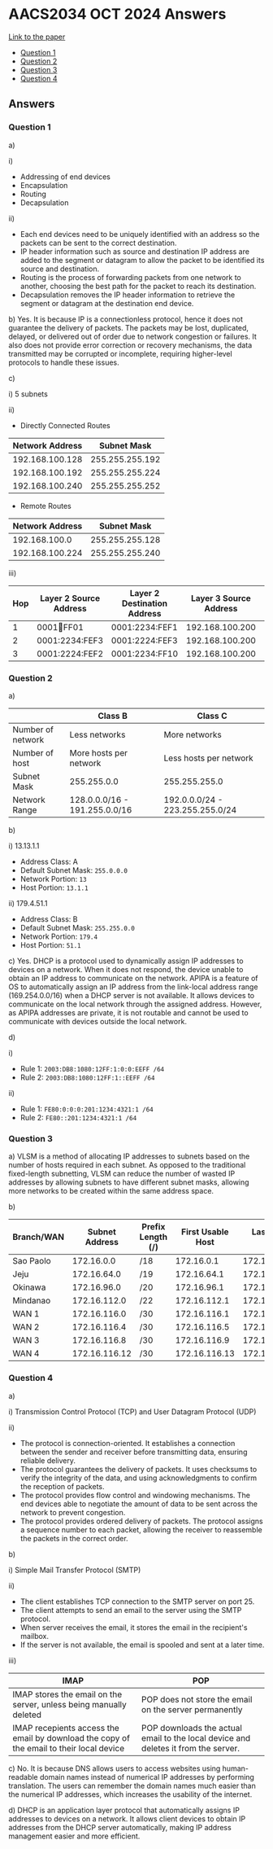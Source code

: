# AACS2034 OCT 2024 Answers

[Link to the paper](https://eprints.tarc.edu.my/30253/1/QP-AACS2034.pdf)

- [Question 1](#question-1)
- [Question 2](#question-2)
- [Question 3](#question-3)
- [Question 4](#question-4)

## Answers

### Question 1

a)

i)

- Addressing of end devices
- Encapsulation
- Routing
- Decapsulation

ii)

- Each end devices need to be uniquely identified with an address so the packets can be sent to the correct destination.
- IP header information such as source and destination IP address are added to the segment or datagram to allow the packet to be identified its source and destination.
- Routing is the process of forwarding packets from one network to another, choosing the best path for the packet to reach its destination.
- Decapsulation removes the IP header information to retrieve the segment or datagram at the destination end device.

b) Yes. It is because IP is a connectionless protocol, hence it does not guarantee the delivery of packets. The packets may be lost, duplicated, delayed, or delivered out of order due to network congestion or failures. It also does not provide error correction or recovery mechanisms, the data transmitted may be corrupted or incomplete, requiring higher-level protocols to handle these issues.

c)

i) 5 subnets

ii)

- Directly Connected Routes

| Network Address | Subnet Mask     |
| --------------- | --------------- |
| 192.168.100.128 | 255.255.255.192 |
| 192.168.100.192 | 255.255.255.224 |
| 192.168.100.240 | 255.255.255.252 |

- Remote Routes

| Network Address | Subnet Mask     |
| --------------- | --------------- |
| 192.168.100.0   | 255.255.255.128 |
| 192.168.100.224 | 255.255.255.240 |

iii)

| Hop | Layer 2 Source Address | Layer 2 Destination Address | Layer 3 Source Address | Layer 3 Destination Address |
| --- | ---------------------- | --------------------------- | ---------------------- | --------------------------- |
| 1   | 0001:1234:FF01         | 0001:2234:FEF1              | 192.168.100.200        | 192.168.100.226             |
| 2   | 0001:2234:FEF3         | 0001:2224:FEF3              | 192.168.100.200        | 192.168.100.226             |
| 3   | 0001:2224:FEF2         | 0001:2234:FF10              | 192.168.100.200        | 192.168.100.226             |

### Question 2

a)

|                   | Class B                       | Class C                         |
| ----------------- | ----------------------------- | ------------------------------- |
| Number of network | Less networks                 | More networks                   |
| Number of host    | More hosts per network        | Less hosts per network          |
| Subnet Mask       | 255.255.0.0                   | 255.255.255.0                   |
| Network Range     | 128.0.0.0/16 - 191.255.0.0/16 | 192.0.0.0/24 - 223.255.255.0/24 |

b)

i) 13.13.1.1

- Address Class: A
- Default Subnet Mask: `255.0.0.0`
- Network Portion: `13`
- Host Portion: `13.1.1`

ii) 179.4.51.1

- Address Class: B
- Default Subnet Mask: `255.255.0.0`
- Network Portion: `179.4`
- Host Portion: `51.1`

c) Yes. DHCP is a protocol used to dynamically assign IP addresses to devices on a network. When it does not respond, the device unable to obtain an IP address to communicate on the network. APIPA is a feature of OS to automatically assign an IP address from the link-local address range (169.254.0.0/16) when a DHCP server is not available. It allows devices to communicate on the local network through the assigned address. However, as APIPA addresses are private, it is not routable and cannot be used to communicate with devices outside the local network.

d)

i)

- Rule 1: `2003:DB8:1080:12FF:1:0:0:EEFF /64`
- Rule 2: `2003:DB8:1080:12FF:1::EEFF /64`

ii)

- Rule 1: `FE80:0:0:0:201:1234:4321:1 /64`
- Rule 2: `FE80::201:1234:4321:1 /64`

### Question 3

a) VLSM is a method of allocating IP addresses to subnets based on the number of hosts required in each subnet. As opposed to the traditional fixed-length subnetting, VLSM can reduce the number of wasted IP addresses by allowing subnets to have different subnet masks, allowing more networks to be created within the same address space.

b)

| Branch/WAN | Subnet Address | Prefix Length (/) | First Usable Host | Last Usable Host | Broadcast Address |
| ---------- | -------------- | ----------------- | ----------------- | ---------------- | ----------------- |
| Sao Paolo  | 172.16.0.0     | /18               | 172.16.0.1        | 172.16.63.254    | 172.16.63.255     |
| Jeju       | 172.16.64.0    | /19               | 172.16.64.1       | 172.16.95.254    | 172.16.95.255     |
| Okinawa    | 172.16.96.0    | /20               | 172.16.96.1       | 172.16.111.254   | 172.16.111.255    |
| Mindanao   | 172.16.112.0   | /22               | 172.16.112.1      | 172.16.115.254   | 172.16.115.255    |
| WAN 1      | 172.16.116.0   | /30               | 172.16.116.1      | 172.16.116.2     | 172.16.116.3      |
| WAN 2      | 172.16.116.4   | /30               | 172.16.116.5      | 172.16.116.6     | 172.16.116.7      |
| WAN 3      | 172.16.116.8   | /30               | 172.16.116.9      | 172.16.116.10    | 172.16.116.11     |
| WAN 4      | 172.16.116.12  | /30               | 172.16.116.13     | 172.16.116.14    | 172.16.116.15     |

### Question 4

a)

i) Transmission Control Protocol (TCP) and User Datagram Protocol (UDP)

ii)

- The protocol is connection-oriented. It establishes a connection between the sender and receiver before transmitting data, ensuring reliable delivery.
- The protocol guarantees the delivery of packets. It uses checksums to verify the integrity of the data, and using acknowledgments to confirm the reception of packets.
- The protocol provides flow control and windowing mechanisms. The end devices able to negotiate the amount of data to be sent across the network to prevent congestion.
- The protocol provides ordered delivery of packets. The protocol assigns a sequence number to each packet, allowing the receiver to reassemble the packets in the correct order.

b)

i) Simple Mail Transfer Protocol (SMTP)

ii)

- The client establishes TCP connection to the SMTP server on port 25.
- The client attempts to send an email to the server using the SMTP protocol.
- When server receives the email, it stores the email in the recipient's mailbox.
- If the server is not available, the email is spooled and sent at a later time.

iii)

| IMAP                                                                                     | POP                                                                                |
| ---------------------------------------------------------------------------------------- | ---------------------------------------------------------------------------------- |
| IMAP stores the email on the server, unless being manually deleted                       | POP does not store the email on the server permanently                             |
| IMAP recepients access the email by download the copy of the email to their local device | POP downloads the actual email to the local device and deletes it from the server. |

c) No. It is because DNS allows users to access websites using human-readable domain names instead of numerical IP addresses by performing translation. The users can remember the domain names much easier than the numerical IP addresses, which increases the usability of the internet.

d) DHCP is an application layer protocol that automatically assigns IP addresses to devices on a network. It allows client devices to obtain IP addresses from the DHCP server automatically, making IP address management easier and more efficient.
